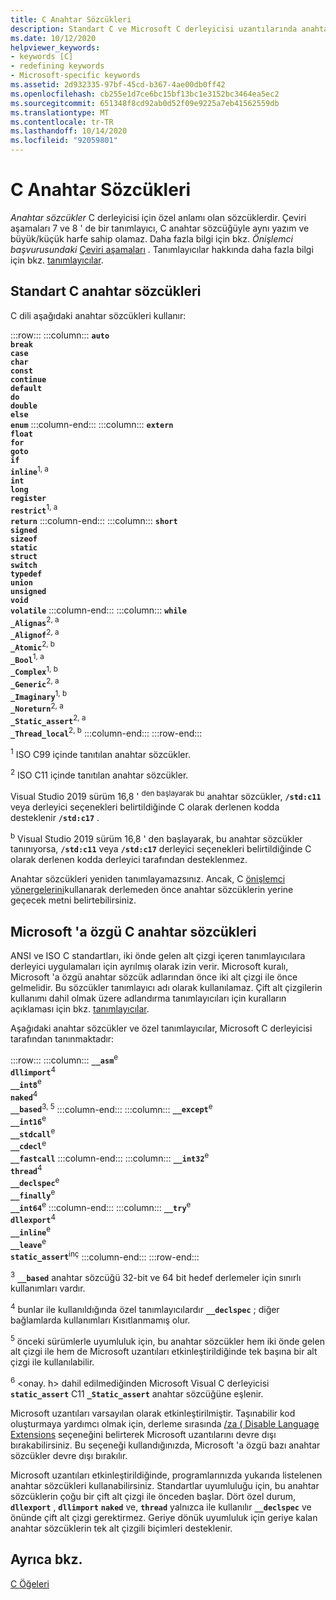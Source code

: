 ```yaml
---
title: C Anahtar Sözcükleri
description: Standart C ve Microsoft C derleyicisi uzantılarında anahtar sözcükler.
ms.date: 10/12/2020
helpviewer_keywords:
- keywords [C]
- redefining keywords
- Microsoft-specific keywords
ms.assetid: 2d932335-97bf-45cd-b367-4ae00db0ff42
ms.openlocfilehash: cb255e1d7ce6bc15bf13bc1e3152bc3464ea5ec2
ms.sourcegitcommit: 651348f8cd92ab0d52f09e9225a7eb41562559db
ms.translationtype: MT
ms.contentlocale: tr-TR
ms.lasthandoff: 10/14/2020
ms.locfileid: "92059801"
---
```

# <a name="c-keywords"></a>C Anahtar Sözcükleri

*Anahtar sözcükler* C derleyicisi için özel anlamı olan sözcüklerdir. Çeviri aşamaları 7 ve 8 ' de bir tanımlayıcı, C anahtar sözcüğüyle aynı yazım ve büyük/küçük harfe sahip olamaz. Daha fazla bilgi için bkz. *Önişlemci başvurusundaki* [Çeviri aşamaları](../preprocessor/phases-of-translation.md) . Tanımlayıcılar hakkında daha fazla bilgi için bkz. [tanımlayıcılar](../c-language/c-identifiers.md).

## <a name="standard-c-keywords"></a>Standart C anahtar sözcükleri

C dili aşağıdaki anahtar sözcükleri kullanır:

:::row:::
    :::column:::
        **`auto`**\
        **`break`**\
        **`case`**\
        **`char`**\
        **`const`**\
        **`continue`**\
        **`default`**\
        **`do`**\
        **`double`**\
        **`else`**\
        **`enum`**
    :::column-end:::
    :::column:::
        **`extern`**\
        **`float`**\
        **`for`**\
        **`goto`**\
        **`if`**\
        **`inline`**<sup>1, a</sup>\
        **`int`**\
        **`long`**\
        **`register`**\
        **`restrict`**<sup>1, a</sup>\
        **`return`**
    :::column-end:::
    :::column:::
        **`short`**\
        **`signed`**\
        **`sizeof`**\
        **`static`**\
        **`struct`**\
        **`switch`**\
        **`typedef`**\
        **`union`**\
        **`unsigned`**\
        **`void`**\
        **`volatile`**
    :::column-end:::
    :::column:::
        **`while`**\
        **`_Alignas`**<sup>2, a</sup>\
        **`_Alignof`**<sup>2, a</sup>\
        **`_Atomic`**<sup>2, b</sup>\
        **`_Bool`**<sup>1, a</sup>\
        **`_Complex`**<sup>1, b</sup>\
        **`_Generic`**<sup>2, a</sup>\
        **`_Imaginary`**<sup>1, b</sup>\
        **`_Noreturn`**<sup>2, a</sup>\
        **`_Static_assert`**<sup>2, a</sup>\
        **`_Thread_local`**<sup>2, b</sup>
    :::column-end:::
:::row-end:::

<sup>1</sup>  ISO C99 içinde tanıtılan anahtar sözcükler.

<sup>2</sup>   ISO C11 içinde tanıtılan anahtar sözcükler.

Visual Studio 2019 sürüm 16,8 ' <sup>den başlayarak bu</sup> anahtar sözcükler, **`/std:c11`** veya derleyici seçenekleri belirtildiğinde C olarak derlenen kodda desteklenir **`/std:c17`** .

<sup>b</sup>  Visual Studio 2019 sürüm 16,8 ' den başlayarak, bu anahtar sözcükler tanınıyorsa, **`/std:c11`** veya **`/std:c17`** derleyici seçenekleri belirtildiğinde C olarak derlenen kodda derleyici tarafından desteklenmez.

Anahtar sözcükleri yeniden tanımlayamazsınız. Ancak, C [önişlemci yönergelerini](../preprocessor/preprocessor-directives.md)kullanarak derlemeden önce anahtar sözcüklerin yerine geçecek metni belirtebilirsiniz.

## <a name="microsoft-specific-c-keywords"></a>Microsoft 'a özgü C anahtar sözcükleri

ANSI ve ISO C standartları, iki önde gelen alt çizgi içeren tanımlayıcılara derleyici uygulamaları için ayrılmış olarak izin verir. Microsoft kuralı, Microsoft 'a özgü anahtar sözcük adlarından önce iki alt çizgi ile önce gelmelidir. Bu sözcükler tanımlayıcı adı olarak kullanılamaz. Çift alt çizgilerin kullanımı dahil olmak üzere adlandırma tanımlayıcıları için kuralların açıklaması için bkz. [tanımlayıcılar](../c-language/c-identifiers.md).

Aşağıdaki anahtar sözcükler ve özel tanımlayıcılar, Microsoft C derleyicisi tarafından tanınmaktadır:

:::row:::
    :::column:::
        **`__asm`**<sup>e</sup>\
        **`dllimport`**<sup>4</sup>\
        **`__int8`**<sup>e</sup>\
        **`naked`**<sup>4</sup>\
        **`__based`**<sup>3, 5</sup>
    :::column-end:::
    :::column:::
        **`__except`**<sup>e</sup>\
        **`__int16`**<sup>e</sup>\
        **`__stdcall`**<sup>e</sup>\
        **`__cdecl`**<sup>e</sup>\
        **`__fastcall`**
    :::column-end:::
    :::column:::
        **`__int32`**<sup>e</sup>\
        **`thread`**<sup>4</sup>\
        **`__declspec`**<sup>e</sup>\
        **`__finally`**<sup>e</sup>\
        **`__int64`**<sup>e</sup>
    :::column-end:::
    :::column:::
        **`__try`**<sup>e</sup>\
        **`dllexport`**<sup>4</sup>\
        **`__inline`**<sup>e</sup>\
        **`__leave`**<sup>e</sup>\
        **`static_assert`**<sup>inç</sup>
    :::column-end:::
:::row-end:::

<sup>3</sup> **`__based`** anahtar sözcüğü 32-bit ve 64 bit hedef derlemeler için sınırlı kullanımları vardır.

<sup>4</sup> bunlar ile kullanıldığında özel tanımlayıcılardır **`__declspec`** ; diğer bağlamlarda kullanımları Kısıtlanmamış olur.

<sup>5</sup> önceki sürümlerle uyumluluk için, bu anahtar sözcükler hem iki önde gelen alt çizgi ile hem de Microsoft uzantıları etkinleştirildiğinde tek başına bir alt çizgi ile kullanılabilir.

<sup>6</sup> <onay. h> dahil edilmediğinden Microsoft Visual C derleyicisi **`static_assert`** C11 **`_Static_assert`** anahtar sözcüğüne eşlenir.

Microsoft uzantıları varsayılan olarak etkinleştirilmiştir. Taşınabilir kod oluşturmaya yardımcı olmak için, derleme sırasında [/za \( Disable Language Extensions](../build/reference/za-ze-disable-language-extensions.md) seçeneğini belirterek Microsoft uzantılarını devre dışı bırakabilirsiniz. Bu seçeneği kullandığınızda, Microsoft 'a özgü bazı anahtar sözcükler devre dışı bırakılır.

Microsoft uzantıları etkinleştirildiğinde, programlarınızda yukarıda listelenen anahtar sözcükleri kullanabilirsiniz. Standartlar uyumluluğu için, bu anahtar sözcüklerin çoğu bir çift alt çizgi ile önceden başlar. Dört özel durum, **`dllexport`** , **`dllimport`** **`naked`** ve, **`thread`** yalnızca ile kullanılır **`__declspec`** ve önünde çift alt çizgi gerektirmez. Geriye dönük uyumluluk için geriye kalan anahtar sözcüklerin tek alt çizgili biçimleri desteklenir.

## <a name="see-also"></a>Ayrıca bkz.

[C Öğeleri](../c-language/elements-of-c.md)
